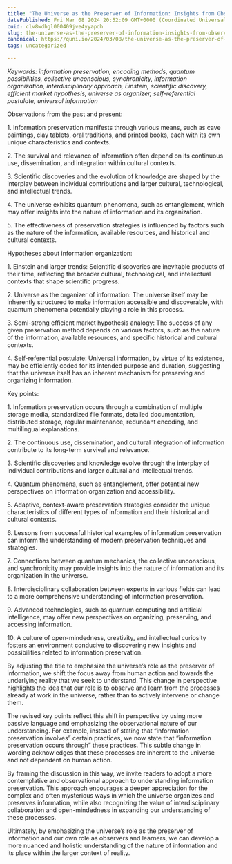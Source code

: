 ```yaml
---
title: "The Universe as the Preserver of Information: Insights from Observations and Hypotheses"
datePublished: Fri Mar 08 2024 20:52:09 GMT+0000 (Coordinated Universal Time)
cuid: clv8wdhgl000409jve4yyapdh
slug: the-universe-as-the-preserver-of-information-insights-from-observations-and-hypotheses
canonical: https://quni.io/2024/03/08/the-universe-as-the-preserver-of-information-insights-from-observations-and-hypotheses/
tags: uncategorized

---
```


_Keywords: information preservation, encoding methods, quantum possibilities, collective unconscious, synchronicity, information organization, interdisciplinary approach, Einstein, scientific discovery, efficient market hypothesis, universe as organizer, self-referential postulate, universal information_

Observations from the past and present:

1\. Information preservation manifests through various means, such as cave paintings, clay tablets, oral traditions, and printed books, each with its own unique characteristics and contexts.

2\. The survival and relevance of information often depend on its continuous use, dissemination, and integration within cultural contexts.

3\. Scientific discoveries and the evolution of knowledge are shaped by the interplay between individual contributions and larger cultural, technological, and intellectual trends.

4\. The universe exhibits quantum phenomena, such as entanglement, which may offer insights into the nature of information and its organization.

5\. The effectiveness of preservation strategies is influenced by factors such as the nature of the information, available resources, and historical and cultural contexts.

Hypotheses about information organization:

1\. Einstein and larger trends: Scientific discoveries are inevitable products of their time, reflecting the broader cultural, technological, and intellectual contexts that shape scientific progress.

2\. Universe as the organizer of information: The universe itself may be inherently structured to make information accessible and discoverable, with quantum phenomena potentially playing a role in this process.

3\. Semi-strong efficient market hypothesis analogy: The success of any given preservation method depends on various factors, such as the nature of the information, available resources, and specific historical and cultural contexts.

4\. Self-referential postulate: Universal information, by virtue of its existence, may be efficiently coded for its intended purpose and duration, suggesting that the universe itself has an inherent mechanism for preserving and organizing information.

Key points:

1\. Information preservation occurs through a combination of multiple storage media, standardized file formats, detailed documentation, distributed storage, regular maintenance, redundant encoding, and multilingual explanations.

2\. The continuous use, dissemination, and cultural integration of information contribute to its long-term survival and relevance.

3\. Scientific discoveries and knowledge evolve through the interplay of individual contributions and larger cultural and intellectual trends.

4\. Quantum phenomena, such as entanglement, offer potential new perspectives on information organization and accessibility.

5\. Adaptive, context-aware preservation strategies consider the unique characteristics of different types of information and their historical and cultural contexts.

6\. Lessons from successful historical examples of information preservation can inform the understanding of modern preservation techniques and strategies.

7\. Connections between quantum mechanics, the collective unconscious, and synchronicity may provide insights into the nature of information and its organization in the universe.

8\. Interdisciplinary collaboration between experts in various fields can lead to a more comprehensive understanding of information preservation.

9\. Advanced technologies, such as quantum computing and artificial intelligence, may offer new perspectives on organizing, preserving, and accessing information.

10\. A culture of open-mindedness, creativity, and intellectual curiosity fosters an environment conducive to discovering new insights and possibilities related to information preservation.

By adjusting the title to emphasize the universe’s role as the preserver of information, we shift the focus away from human action and towards the underlying reality that we seek to understand. This change in perspective highlights the idea that our role is to observe and learn from the processes already at work in the universe, rather than to actively intervene or change them.

The revised key points reflect this shift in perspective by using more passive language and emphasizing the observational nature of our understanding. For example, instead of stating that “information preservation involves” certain practices, we now state that “information preservation occurs through” these practices. This subtle change in wording acknowledges that these processes are inherent to the universe and not dependent on human action.

By framing the discussion in this way, we invite readers to adopt a more contemplative and observational approach to understanding information preservation. This approach encourages a deeper appreciation for the complex and often mysterious ways in which the universe organizes and preserves information, while also recognizing the value of interdisciplinary collaboration and open-mindedness in expanding our understanding of these processes.

Ultimately, by emphasizing the universe’s role as the preserver of information and our own role as observers and learners, we can develop a more nuanced and holistic understanding of the nature of information and its place within the larger context of reality.
